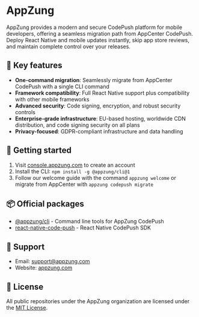 # AppZung

AppZung provides a modern and secure CodePush platform for mobile developers, offering a seamless migration path from AppCenter CodePush. Deploy React Native and mobile updates instantly, skip app store reviews, and maintain complete control over your releases.

## 🌟 Key features

- **One-command migration**: Seamlessly migrate from AppCenter CodePush with a single CLI command
- **Framework compatibility**: Full React Native support plus compatibility with other mobile frameworks
- **Advanced security**: Code signing, encryption, and robust security controls
- **Enterprise-grade infrastructure**: EU-based hosting, worldwide CDN distribution, and code signing security on all plans
- **Privacy-focused**: GDPR-compliant infrastructure and data handling

## 🚀 Getting started

1. Visit [console.appzung.com](https://console.appzung.com) to create an account
2. Install the CLI: `npm install -g @appzung/cli@1`
3. Follow our welcome guide with the command `appzung welcome` or migrate from AppCenter with `appzung codepush migrate`

## 📦 Official packages

- [@appzung/cli](https://npmjs.com/package/@appzung/cli) - Command line tools for AppZung CodePush
- [react-native-code-push](https://github.com/AppZung/react-native-code-push) - React Native CodePush SDK

## 💬 Support

- Email: support@appzung.com
- Website: [appzung.com](https://appzung.com)

## 📝 License

All public repositories under the AppZung organization are licensed under the [MIT License](../LICENSE).

